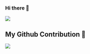 ### Hi there 👋
![](https://github-readme-stats.vercel.app/api?username=beidongjiedeguang&theme=dracula)
<!--
[![Top Langs](https://github-readme-stats.vercel.app/api/top-langs/?username=beidongjiedeguang&hide=JupyterNotebook,javascript,html&show_icons=true&theme=dracula
)](https://github.com/beidongjiedeguang/github-readme-stats)
-->

## My Github Contribution 🤩
![](https://raw.githubusercontent.com/beidongjiedeguang/beidongjiedeguang/main/assets/github-contribution-grid-snake.gif)



<!--
**beidongjiedeguang/beidongjiedeguang** is a ✨ _special_ ✨ repository because its `README.md` (this file) appears on your GitHub profile.

Here are some ideas to get you started:

- 🔭 I’m currently working on ...
- 🌱 I’m currently learning ...
- 👯 I’m looking to collaborate on ...
- 🤔 I’m looking for help with ...
- 💬 Ask me about ...
- 📫 How to reach me: ...
- 😄 Pronouns: ...
- ⚡ Fun fact: ...
-->
